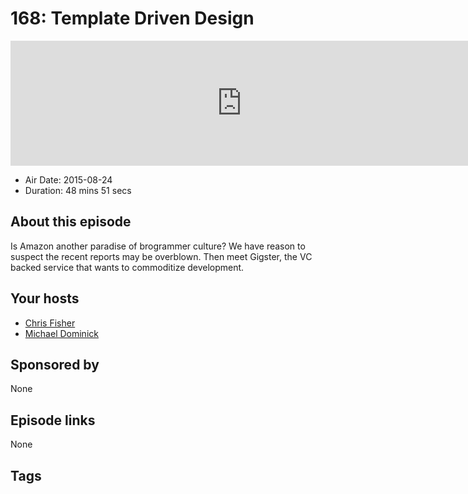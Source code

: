 # 168: Template Driven Design

<iframe src="https://player.fireside.fm/v2/MLf2ZzhC+n2B_uCxo?theme=dark" width="740" height="200" frameborder="0" scrolling="no"></iframe>

* Air Date: 2015-08-24
* Duration: 48 mins 51 secs

## About this episode

Is Amazon another paradise of brogrammer culture? We have reason to suspect the recent reports may be overblown. Then meet Gigster, the VC backed service that wants to commoditize development.

## Your hosts
* [Chris Fisher](https://coder.show/hosts/chrislas)
* [Michael Dominick](https://coder.show/hosts/michael)

## Sponsored by

None



## Episode links

None



## Tags

